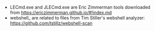 * LECmd.exe and JLECmd.exe are Eric Zimmerman tools downloaded from https://ericzimmerman.github.io/#!index.md
* webshell_ are related to files from Tim Stiller's webshell analyzer: https://github.com/tstillz/webshell-scan
